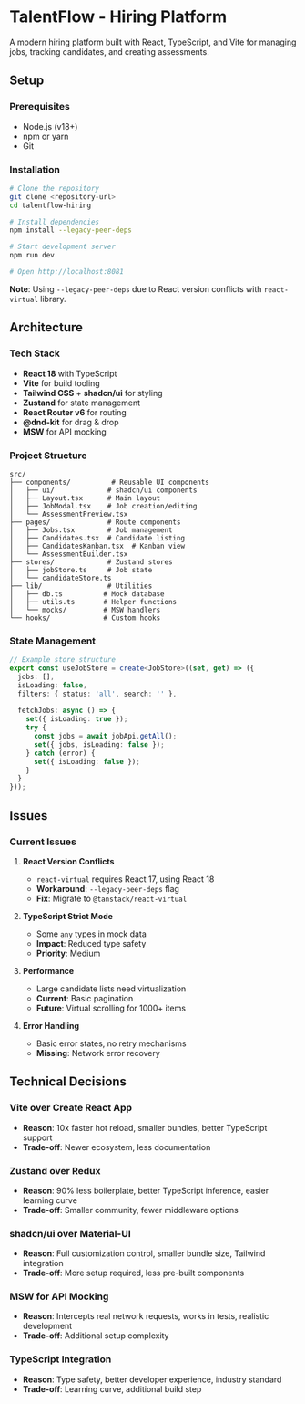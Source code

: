 # TalentFlow - Hiring Platform

A modern hiring platform built with React, TypeScript, and Vite for managing jobs, tracking candidates, and creating assessments.

## Setup

### Prerequisites
- Node.js (v18+)
- npm or yarn
- Git

### Installation
```bash
# Clone the repository
git clone <repository-url>
cd talentflow-hiring

# Install dependencies
npm install --legacy-peer-deps

# Start development server
npm run dev

# Open http://localhost:8081
```

**Note**: Using `--legacy-peer-deps` due to React version conflicts with `react-virtual` library.

## Architecture

### Tech Stack
- **React 18** with TypeScript
- **Vite** for build tooling
- **Tailwind CSS** + **shadcn/ui** for styling
- **Zustand** for state management
- **React Router v6** for routing
- **@dnd-kit** for drag & drop
- **MSW** for API mocking

### Project Structure
```
src/
├── components/          # Reusable UI components
│   ├── ui/             # shadcn/ui components
│   ├── Layout.tsx      # Main layout
│   ├── JobModal.tsx    # Job creation/editing
│   └── AssessmentPreview.tsx
├── pages/              # Route components
│   ├── Jobs.tsx        # Job management
│   ├── Candidates.tsx  # Candidate listing
│   ├── CandidatesKanban.tsx  # Kanban view
│   └── AssessmentBuilder.tsx
├── stores/             # Zustand stores
│   ├── jobStore.ts     # Job state
│   └── candidateStore.ts
├── lib/                # Utilities
│   ├── db.ts          # Mock database
│   ├── utils.ts       # Helper functions
│   └── mocks/         # MSW handlers
└── hooks/             # Custom hooks
```

### State Management
```typescript
// Example store structure
export const useJobStore = create<JobStore>((set, get) => ({
  jobs: [],
  isLoading: false,
  filters: { status: 'all', search: '' },
  
  fetchJobs: async () => {
    set({ isLoading: true });
    try {
      const jobs = await jobApi.getAll();
      set({ jobs, isLoading: false });
    } catch (error) {
      set({ isLoading: false });
    }
  }
}));
```

## Issues

### Current Issues
1. **React Version Conflicts**
   - `react-virtual` requires React 17, using React 18
   - **Workaround**: `--legacy-peer-deps` flag
   - **Fix**: Migrate to `@tanstack/react-virtual`

2. **TypeScript Strict Mode**
   - Some `any` types in mock data
   - **Impact**: Reduced type safety
   - **Priority**: Medium

3. **Performance**
   - Large candidate lists need virtualization
   - **Current**: Basic pagination
   - **Future**: Virtual scrolling for 1000+ items

4. **Error Handling**
   - Basic error states, no retry mechanisms
   - **Missing**: Network error recovery

## Technical Decisions

### Vite over Create React App
- **Reason**: 10x faster hot reload, smaller bundles, better TypeScript support
- **Trade-off**: Newer ecosystem, less documentation

### Zustand over Redux
- **Reason**: 90% less boilerplate, better TypeScript inference, easier learning curve
- **Trade-off**: Smaller community, fewer middleware options

### shadcn/ui over Material-UI
- **Reason**: Full customization control, smaller bundle size, Tailwind integration
- **Trade-off**: More setup required, less pre-built components

### MSW for API Mocking
- **Reason**: Intercepts real network requests, works in tests, realistic development
- **Trade-off**: Additional setup complexity

### TypeScript Integration
- **Reason**: Type safety, better developer experience, industry standard
- **Trade-off**: Learning curve, additional build step
